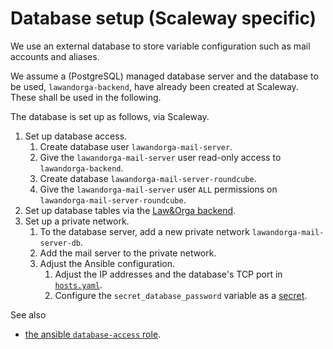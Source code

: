 # Database setup (Scaleway specific)

We use an external database to store variable configuration such as mail
accounts and aliases.

We assume a (PostgreSQL) managed database server and the database to be used,
`lawandorga-backend`, have already been created at Scaleway.  These shall be
used in the following.

The database is set up as follows, via Scaleway.

1. Set up database access.
    1. Create database user `lawandorga-mail-server`.
    2. Give the `lawandorga-mail-server` user read-only access to
       `lawandorga-backend`.
    3. Create database `lawandorga-mail-server-roundcube`.
    4. Give the `lawandorga-mail-server` user `ALL` permissions on
       `lawandorga-mail-server-roundcube`.
2. Set up database tables via the [Law&Orga backend](https://github.com/lawandorga/lawandorga-backend-service).
3. Set up a private network.
    1. To the database server, add a new private network
       `lawandorga-mail-server-db`.
    2. Add the mail server to the private network.
    3. Adjust the Ansible configuration.
        1. Adjust the IP addresses and the database's TCP port in
           [`hosts.yaml`](/ansible/hosts.yaml).
        2. Configure the `secret_database_password` variable as a
           [secret](/doc/ansible/secrets.md).


See also

* [the ansible `database-access` role](/ansible/roles/database-access/).
